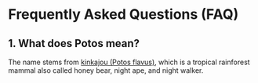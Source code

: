 # Frequently Asked Questions (FAQ)

## 1. What does Potos mean?
The name stems from [kinkajou (Potos flavus)](https://en.wikipedia.org/wiki/Kinkajou), which is a tropical rainforest mammal also called honey bear, night ape, and night walker.
